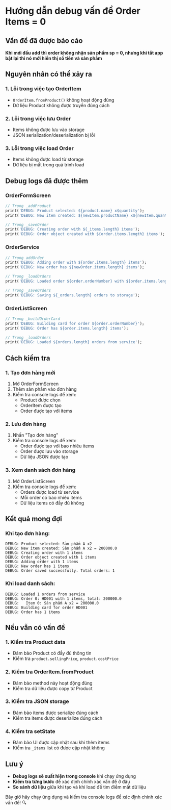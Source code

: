 # Hướng dẫn debug vấn đề Order Items = 0

## Vấn đề đã được báo cáo

**Khi mới đầu add thì order không nhận sản phẩm sp = 0, nhưng khi tắt app bật lại thì nó mới hiển thị số tiền và sản phẩm**

## Nguyên nhân có thể xảy ra

### 1. **Lỗi trong việc tạo OrderItem**
- `OrderItem.fromProduct()` không hoạt động đúng
- Dữ liệu Product không được truyền đúng cách

### 2. **Lỗi trong việc lưu Order**
- Items không được lưu vào storage
- JSON serialization/deserialization bị lỗi

### 3. **Lỗi trong việc load Order**
- Items không được load từ storage
- Dữ liệu bị mất trong quá trình load

## Debug logs đã được thêm

### OrderFormScreen
```dart
// Trong _addProduct
print('DEBUG: Product selected: ${product.name} x$quantity');
print('DEBUG: New item created: ${newItem.productName} x${newItem.quantity} = ${newItem.lineTotal}');

// Trong _saveOrder
print('DEBUG: Creating order with ${_items.length} items');
print('DEBUG: Order object created with ${order.items.length} items');
```

### OrderService
```dart
// Trong addOrder
print('DEBUG: Adding order with ${order.items.length} items');
print('DEBUG: New order has ${newOrder.items.length} items');

// Trong _loadOrders
print('DEBUG: Loaded order ${order.orderNumber} with ${order.items.length} items');

// Trong _saveOrders
print('DEBUG: Saving ${_orders.length} orders to storage');
```

### OrderListScreen
```dart
// Trong _buildOrderCard
print('DEBUG: Building card for order ${order.orderNumber}');
print('DEBUG: Order has ${order.items.length} items');

// Trong _loadOrders
print('DEBUG: Loaded ${orders.length} orders from service');
```

## Cách kiểm tra

### 1. **Tạo đơn hàng mới**
1. Mở OrderFormScreen
2. Thêm sản phẩm vào đơn hàng
3. Kiểm tra console logs để xem:
   - Product được chọn
   - OrderItem được tạo
   - Order được tạo với items

### 2. **Lưu đơn hàng**
1. Nhấn "Tạo đơn hàng"
2. Kiểm tra console logs để xem:
   - Order được tạo với bao nhiêu items
   - Order được lưu vào storage
   - Dữ liệu JSON được tạo

### 3. **Xem danh sách đơn hàng**
1. Mở OrderListScreen
2. Kiểm tra console logs để xem:
   - Orders được load từ service
   - Mỗi order có bao nhiêu items
   - Dữ liệu items có đầy đủ không

## Kết quả mong đợi

### Khi tạo đơn hàng:
```
DEBUG: Product selected: Sản phẩm A x2
DEBUG: New item created: Sản phẩm A x2 = 200000.0
DEBUG: Creating order with 1 items
DEBUG: Order object created with 1 items
DEBUG: Adding order with 1 items
DEBUG: New order has 1 items
DEBUG: Order saved successfully. Total orders: 1
```

### Khi load danh sách:
```
DEBUG: Loaded 1 orders from service
DEBUG: Order 0: HD001 with 1 items, total: 200000.0
DEBUG:   Item 0: Sản phẩm A x2 = 200000.0
DEBUG: Building card for order HD001
DEBUG: Order has 1 items
```

## Nếu vẫn có vấn đề

### 1. **Kiểm tra Product data**
- Đảm bảo Product có đầy đủ thông tin
- Kiểm tra `product.sellingPrice`, `product.costPrice`

### 2. **Kiểm tra OrderItem.fromProduct**
- Đảm bảo method này hoạt động đúng
- Kiểm tra dữ liệu được copy từ Product

### 3. **Kiểm tra JSON storage**
- Đảm bảo items được serialize đúng cách
- Kiểm tra items được deserialize đúng cách

### 4. **Kiểm tra setState**
- Đảm bảo UI được cập nhật sau khi thêm items
- Kiểm tra `_items` list có được cập nhật không

## Lưu ý

- **Debug logs sẽ xuất hiện trong console** khi chạy ứng dụng
- **Kiểm tra từng bước** để xác định chính xác vấn đề ở đâu
- **So sánh dữ liệu** giữa khi tạo và khi load để tìm điểm mất dữ liệu

Bây giờ hãy chạy ứng dụng và kiểm tra console logs để xác định chính xác vấn đề! 🔍
